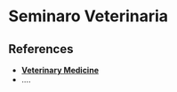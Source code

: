 # Seminaro  Veterinaria

## References

- [**Veterinary Medicine**](https://en.wikipedia.org/wiki/Veterinary_medicine)
- ….